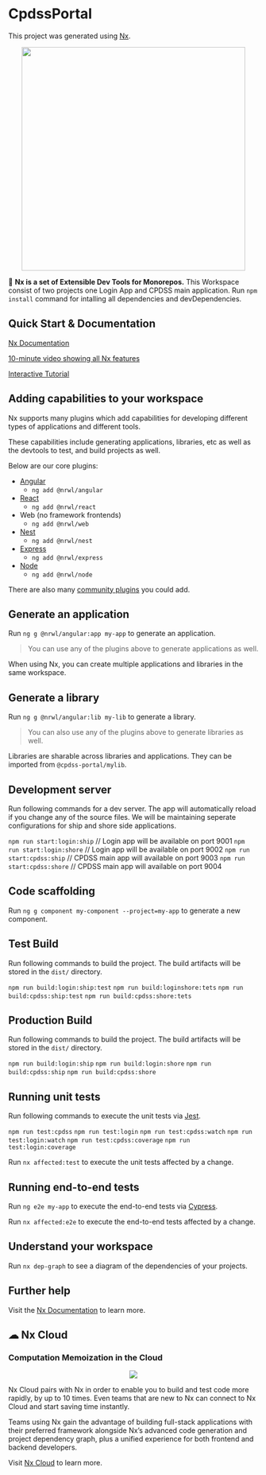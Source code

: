# CpdssPortal

This project was generated using [Nx](https://nx.dev).

<p align="center"><img src="https://raw.githubusercontent.com/nrwl/nx/master/images/nx-logo.png" width="450"></p>

🔎 **Nx is a set of Extensible Dev Tools for Monorepos.**
This Workspace consist of two projects one Login App and CPDSS main application.
Run `npm install` command for intalling all dependencies and devDependencies.

## Quick Start & Documentation

[Nx Documentation](https://nx.dev/angular)

[10-minute video showing all Nx features](https://nx.dev/angular/getting-started/what-is-nx)

[Interactive Tutorial](https://nx.dev/angular/tutorial/01-create-application)

## Adding capabilities to your workspace

Nx supports many plugins which add capabilities for developing different types of applications and different tools.

These capabilities include generating applications, libraries, etc as well as the devtools to test, and build projects as well.

Below are our core plugins:

- [Angular](https://angular.io)
  - `ng add @nrwl/angular`
- [React](https://reactjs.org)
  - `ng add @nrwl/react`
- Web (no framework frontends)
  - `ng add @nrwl/web`
- [Nest](https://nestjs.com)
  - `ng add @nrwl/nest`
- [Express](https://expressjs.com)
  - `ng add @nrwl/express`
- [Node](https://nodejs.org)
  - `ng add @nrwl/node`

There are also many [community plugins](https://nx.dev/nx-community) you could add.

## Generate an application

Run `ng g @nrwl/angular:app my-app` to generate an application.

> You can use any of the plugins above to generate applications as well.

When using Nx, you can create multiple applications and libraries in the same workspace.

## Generate a library

Run `ng g @nrwl/angular:lib my-lib` to generate a library.

> You can also use any of the plugins above to generate libraries as well.

Libraries are sharable across libraries and applications. They can be imported from `@cpdss-portal/mylib`.

## Development server

Run following commands for a dev server. The app will automatically reload if you change any of the source files. We will be maintaining seperate configurations for ship and shore side applications.

`npm run start:login:ship` // Login app will be available on port 9001
`npm run start:login:shore` // Login app will be available on port 9002
`npm run start:cpdss:ship` // CPDSS main app will available on port 9003
`npm run start:cpdss:shore` // CPDSS main app will available on port 9004

## Code scaffolding

Run `ng g component my-component --project=my-app` to generate a new component.

## Test Build

Run following commands to build the project. The build artifacts will be stored in the `dist/` directory.

`npm run build:login:ship:test`
`npm run build:loginshore:tets`
`npm run build:cpdss:ship:test`
`npm run build:cpdss:shore:tets`

## Production Build

Run following commands to build the project. The build artifacts will be stored in the `dist/` directory.

`npm run build:login:ship`
`npm run build:login:shore`
`npm run build:cpdss:ship`
`npm run build:cpdss:shore`

## Running unit tests

Run following commands to execute the unit tests via [Jest](https://jestjs.io).

`npm run test:cpdss`
`npm run test:login`
`npm run test:cpdss:watch`
`npm run test:login:watch`
`npm run test:cpdss:coverage`
`npm run test:login:coverage`

Run `nx affected:test` to execute the unit tests affected by a change.

## Running end-to-end tests

Run `ng e2e my-app` to execute the end-to-end tests via [Cypress](https://www.cypress.io).

Run `nx affected:e2e` to execute the end-to-end tests affected by a change.

## Understand your workspace

Run `nx dep-graph` to see a diagram of the dependencies of your projects.

## Further help

Visit the [Nx Documentation](https://nx.dev/angular) to learn more.

## ☁ Nx Cloud

### Computation Memoization in the Cloud

<p align="center"><img src="https://raw.githubusercontent.com/nrwl/nx/master/images/nx-cloud-card.png"></p>

Nx Cloud pairs with Nx in order to enable you to build and test code more rapidly, by up to 10 times. Even teams that are new to Nx can connect to Nx Cloud and start saving time instantly.

Teams using Nx gain the advantage of building full-stack applications with their preferred framework alongside Nx’s advanced code generation and project dependency graph, plus a unified experience for both frontend and backend developers.

Visit [Nx Cloud](https://nx.app/) to learn more.
